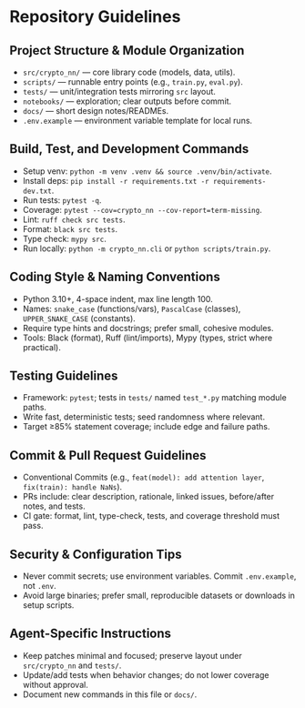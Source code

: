 # Repository Guidelines

## Project Structure & Module Organization
- `src/crypto_nn/` — core library code (models, data, utils).
- `scripts/` — runnable entry points (e.g., `train.py`, `eval.py`).
- `tests/` — unit/integration tests mirroring `src` layout.
- `notebooks/` — exploration; clear outputs before commit.
- `docs/` — short design notes/READMEs.
- `.env.example` — environment variable template for local runs.

## Build, Test, and Development Commands
- Setup venv: `python -m venv .venv && source .venv/bin/activate`.
- Install deps: `pip install -r requirements.txt -r requirements-dev.txt`.
- Run tests: `pytest -q`.
- Coverage: `pytest --cov=crypto_nn --cov-report=term-missing`.
- Lint: `ruff check src tests`.
- Format: `black src tests`.
- Type check: `mypy src`.
- Run locally: `python -m crypto_nn.cli` or `python scripts/train.py`.

## Coding Style & Naming Conventions
- Python 3.10+, 4-space indent, max line length 100.
- Names: `snake_case` (functions/vars), `PascalCase` (classes), `UPPER_SNAKE_CASE` (constants).
- Require type hints and docstrings; prefer small, cohesive modules.
- Tools: Black (format), Ruff (lint/imports), Mypy (types, strict where practical).

## Testing Guidelines
- Framework: `pytest`; tests in `tests/` named `test_*.py` matching module paths.
- Write fast, deterministic tests; seed randomness where relevant.
- Target ≥85% statement coverage; include edge and failure paths.

## Commit & Pull Request Guidelines
- Conventional Commits (e.g., `feat(model): add attention layer`, `fix(train): handle NaNs`).
- PRs include: clear description, rationale, linked issues, before/after notes, and tests.
- CI gate: format, lint, type-check, tests, and coverage threshold must pass.

## Security & Configuration Tips
- Never commit secrets; use environment variables. Commit `.env.example`, not `.env`.
- Avoid large binaries; prefer small, reproducible datasets or downloads in setup scripts.

## Agent-Specific Instructions
- Keep patches minimal and focused; preserve layout under `src/crypto_nn` and `tests/`.
- Update/add tests when behavior changes; do not lower coverage without approval.
- Document new commands in this file or `docs/`.

